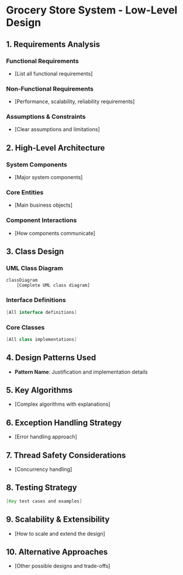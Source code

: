 # Grocery Store System - Low-Level Design

## 1. Requirements Analysis
### Functional Requirements
- [List all functional requirements]

### Non-Functional Requirements
- [Performance, scalability, reliability requirements]

### Assumptions & Constraints
- [Clear assumptions and limitations]

## 2. High-Level Architecture
### System Components
- [Major system components]

### Core Entities
- [Main business objects]

### Component Interactions
- [How components communicate]

## 3. Class Design

### UML Class Diagram
```mermaid
classDiagram
    [Complete UML class diagram]
```

### Interface Definitions
```java
[All interface definitions]
```

### Core Classes
```java
[All class implementations]
```

## 4. Design Patterns Used
- **Pattern Name**: Justification and implementation details

## 5. Key Algorithms
- [Complex algorithms with explanations]

## 6. Exception Handling Strategy
- [Error handling approach]

## 7. Thread Safety Considerations
- [Concurrency handling]

## 8. Testing Strategy
```java
[Key test cases and examples]
```

## 9. Scalability & Extensibility
- [How to scale and extend the design]

## 10. Alternative Approaches
- [Other possible designs and trade-offs]
